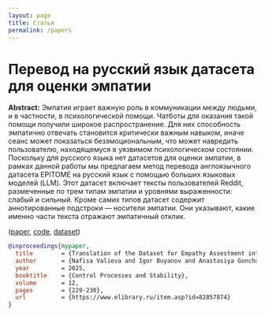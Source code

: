 ```yaml
---
layout: page
title: Статьи
permalink: /papers
---
```


# Перевод на русский язык датасета для оценки эмпатии

**Abstract:** Эмпатия играет важную роль в коммуникации между людьми, и в частности, в психологической помощи. Чатботы для оказания такой помощи получили широкое распространение. Для них способность эмпатично отвечать становится критически важным навыком, иначе сеанс может показаться безэмоциональным, что может навредить пользователю, находящемуся в уязвимом психологическом состоянии. Поскольку для русского языка нет датасетов для оценки эмпатии, в рамках данной работы мы предлагаем метод перевода англоязычного датасета EPITOME на русский язык с помощью больших языковых моделей (LLM). Этот датасет включает тексты пользователей Reddit, размеченные по трем типам эмпатии и уровнями выраженности: слабый и сильный. Кроме самих типов датасет содержит аннотированные подстроки — носители эмпатии. Они указывают, какие именно части текста отражают эмпатичный отклик.

([paper](./assets/pdfs/emiptome_translation_into_rus.pdf), [code](https://github.com/psytechlab/empathy_dataset_transfer), [dataset](https://huggingface.co/datasets/psytechlab/epitome-reddit-ru))


```bibtex
@inproceedings{mypaper,
  title        = {Translation of the Dataset for Empathy Assestment into Russian},
  author       = {Nafisa Valieva and Igor Buyanov and Anastasiya Goncharova},
  year         = 2025,
  booktitle    = {Control Processes and Stability},
  volume       = 12,
  pages        = {229-230},
  url          = {https://www.elibrary.ru/item.asp?id=82857874}
}
```
